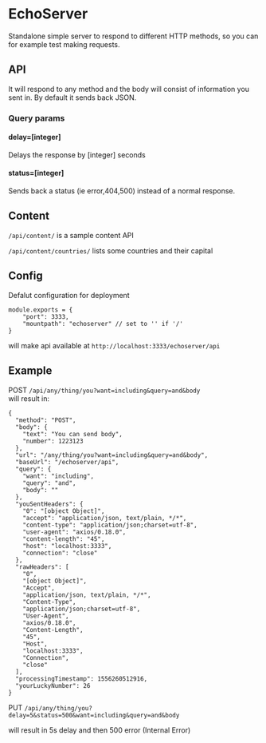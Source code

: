 # EchoServer

Standalone simple server to respond to different HTTP methods, so you can for example test making requests.

## API
It will respond to any method and the body will consist of information you sent in.
By default it sends back JSON.

### Query params
  
#### delay=[integer]

Delays the response by [integer] seconds

#### status=[integer]

Sends back a status (ie error,404,500) instead of a normal response.

## Content

```/api/content/``` is a sample content API

```/api/content/countries/``` lists some countries and their capital


## Config
Defalut configuration for deployment

```
module.exports = {
    "port": 3333,
    "mountpath": "echoserver" // set to '' if '/'
}
```
will make api available at `http://localhost:3333/echoserver/api`


## Example

POST `/api/any/thing/you?want=including&query=and&body`  
will result in:

```
{
  "method": "POST",
  "body": {
    "text": "You can send body",
    "number": 1223123
  },
  "url": "/any/thing/you?want=including&query=and&body",
  "baseUrl": "/echoserver/api",
  "query": {
    "want": "including",
    "query": "and",
    "body": ""
  },
  "youSentHeaders": {
    "0": "[object Object]",
    "accept": "application/json, text/plain, */*",
    "content-type": "application/json;charset=utf-8",
    "user-agent": "axios/0.18.0",
    "content-length": "45",
    "host": "localhost:3333",
    "connection": "close"
  },
  "rawHeaders": [
    "0",
    "[object Object]",
    "Accept",
    "application/json, text/plain, */*",
    "Content-Type",
    "application/json;charset=utf-8",
    "User-Agent",
    "axios/0.18.0",
    "Content-Length",
    "45",
    "Host",
    "localhost:3333",
    "Connection",
    "close"
  ],
  "processingTimestamp": 1556260512916,
  "yourLuckyNumber": 26
}
```
PUT `/api/any/thing/you?delay=5&status=500&want=including&query=and&body` 

will result in 5s delay and then 500 error (Internal Error)